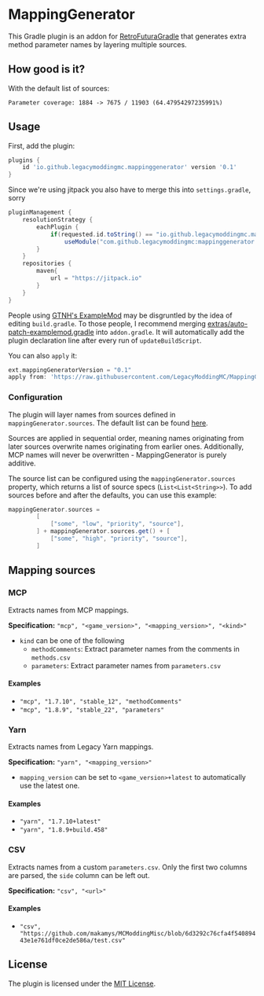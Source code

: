 # MappingGenerator

This Gradle plugin is an addon for [RetroFuturaGradle](https://github.com/GTNewHorizons/RetroFuturaGradle) that generates extra method parameter names by layering multiple sources.

## How good is it?

With the default list of sources:

```
Parameter coverage: 1884 -> 7675 / 11903 (64.47954297235991%)
```

## Usage

First, add the plugin:

```gradle
plugins {
    id 'io.github.legacymoddingmc.mappinggenerator' version '0.1'
}
```

Since we're using jitpack you also have to merge this into `settings.gradle`, sorry

```gradle
pluginManagement {
    resolutionStrategy {
        eachPlugin {
            if(requested.id.toString() == "io.github.legacymoddingmc.mappinggenerator")
                useModule("com.github.legacymoddingmc:mappinggenerator:" + requested.version)
        }
    }
    repositories {
        maven{
            url = "https://jitpack.io"
        }
    }
}
```

People using [GTNH's ExampleMod](https://github.com/GTNewHorizons/ExampleMod1.7.10) may be disgruntled by the idea of editing `build.gradle`. To those people, I recommend merging [extras/auto-patch-examplemod.gradle](extras/auto-patch-examplemod.gradle) into `addon.gradle`. It will automatically add the plugin declaration line after every run of `updateBuildScript`.

You can also `apply` it:
```gradle
ext.mappingGeneratorVersion = "0.1"
apply from: 'https://raw.githubusercontent.com/LegacyModdingMC/MappingGenerator/master/extras/auto-patch-examplemod.gradle'
```

### Configuration

The plugin will layer names from sources defined in `mappingGenerator.sources`. The default list can be found [here](src/main/java/io/github/legacymoddingmc/mappinggenerator/DefaultSources.java).

Sources are applied in sequential order, meaning names originating from later sources overwrite names originating from earlier ones. Additionally, MCP names will never be overwritten - MappingGenerator is purely additive.

The source list can be configured using the `mappingGenerator.sources` property, which returns a list of source specs (`List<List<String>>`). To add sources before and after the defaults, you can use this example:

```gradle
mappingGenerator.sources =
        [
            ["some", "low", "priority", "source"],
        ] + mappingGenerator.sources.get() + [
            ["some", "high", "priority", "source"],
        ]
```

## Mapping sources

### MCP

Extracts names from MCP mappings.

**Specification:** `"mcp", "<game_version>", "<mapping_version>", "<kind>"`

* `kind` can be one of the following
    * `methodComments`: Extract parameter names from the comments in `methods.csv`
    * `parameters`: Extract parameter names from `parameters.csv`

#### Examples
* `"mcp", "1.7.10", "stable_12", "methodComments"`
* `"mcp", "1.8.9", "stable_22", "parameters"`

### Yarn

Extracts names from Legacy Yarn mappings.

**Specification:** `"yarn", "<mapping_version>"`

* `mapping_version` can be set to `<game_version>+latest` to automatically use the latest one.

#### Examples
* `"yarn", "1.7.10+latest"`
* `"yarn", "1.8.9+build.458"`

### CSV

Extracts names from a custom `parameters.csv`. Only the first two columns are parsed, the `side` column can be left out.

**Specification:** `"csv", "<url>"`

#### Examples
* `"csv", "https://github.com/makamys/MCModdingMisc/blob/6d3292c76cfa4f54089443e1e761df0ce2de586a/test.csv"`

## License

The plugin is licensed under the [MIT License](LICENSE).
